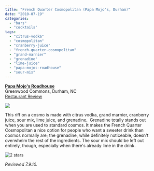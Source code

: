 ```yaml
---
title: "French Quarter Cosmopolitan (Papa Mojo's, Durham)"
date: "2010-07-19"
categories:
  - "bars"
  - "cocktails"
tags:
  - "citrus-vodka"
  - "cosmopolitan"
  - "cranberry-juice"
  - "french-quarter-cosmopolitan"
  - "grand-marnier"
  - "grenadine"
  - "lime-juice"
  - "papa-mojos-roadhouse"
  - "sour-mix"
---
```


**[Papa Mojo's Roadhouse](http://www.papamojosroadhouse.com/)**\
Greenwood Commons, Durham, NC\
[Restaurant Review](https://thegourmez.com/blog/2009/08/18/restaurant-and-cocktail-review-papa-mojos-roadhouse-brunch/)

![](https://thegourmez-wpmedia.s3.amazonaws.com/gourmez/photos/frenchquartercosmo.jpg)

This riff on a cosmo is made with citrus vodka, grand marnier, cranberry juice, sour mix, lime juice, and grenadine.  Grenadine totally stands out when you are used to standard cosmos. It makes the French Quarter Cosmopolitan a nice option for people who want a sweeter drink than cosmos normally are; the grenadine, while definitely noticeable, doesn't overwhelm the rest of the ingredients. The sour mix should be left out entirely, though, especially when there's already lime in the drink.




<div class="caption">

![2 stars](http://s3.amazonaws.com/thegourmez-wpmedia/2009/02/rating_chicken11.gif "rating_chicken11")</div>


_Reviewed 7.9.10._
